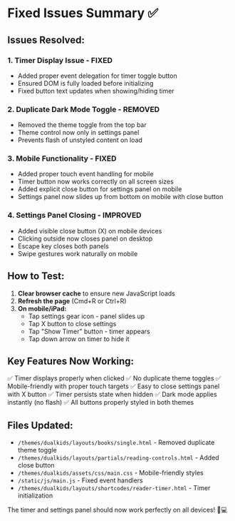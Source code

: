 # Fixed Issues Summary ✅

## Issues Resolved:

### 1. **Timer Display Issue** - FIXED
- Added proper event delegation for timer toggle button
- Ensured DOM is fully loaded before initializing
- Fixed button text updates when showing/hiding timer

### 2. **Duplicate Dark Mode Toggle** - REMOVED
- Removed the theme toggle from the top bar
- Theme control now only in settings panel
- Prevents flash of unstyled content on load

### 3. **Mobile Functionality** - FIXED  
- Added proper touch event handling for mobile
- Timer button now works correctly on all screen sizes
- Added explicit close button for settings panel on mobile
- Settings panel now slides up from bottom on mobile with close button

### 4. **Settings Panel Closing** - IMPROVED
- Added visible close button (X) on mobile devices
- Clicking outside now closes panel on desktop
- Escape key closes both panels
- Swipe gestures work naturally on mobile

## How to Test:

1. **Clear browser cache** to ensure new JavaScript loads
2. **Refresh the page** (Cmd+R or Ctrl+R)
3. **On mobile/iPad:**
   - Tap settings gear icon - panel slides up
   - Tap X button to close settings
   - Tap "Show Timer" button - timer appears
   - Tap down arrow on timer to hide it

## Key Features Now Working:

✅ Timer displays properly when clicked
✅ No duplicate theme toggles
✅ Mobile-friendly with proper touch targets
✅ Easy to close settings panel with X button
✅ Timer persists state when hidden
✅ Dark mode applies instantly (no flash)
✅ All buttons properly styled in both themes

## Files Updated:
- `/themes/dualkids/layouts/books/single.html` - Removed duplicate theme toggle
- `/themes/dualkids/layouts/partials/reading-controls.html` - Added close button
- `/themes/dualkids/assets/css/main.css` - Mobile-friendly styles
- `/static/js/main.js` - Fixed event handlers
- `/themes/dualkids/layouts/shortcodes/reader-timer.html` - Timer initialization

The timer and settings panel should now work perfectly on all devices! 📱💻
